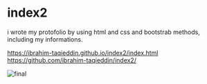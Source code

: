 # index2
i wrote my protofolio by using html and css and bootstrab methods, including my informations.

https://ibrahim-taqieddin.github.io/index2/index.html
https://github.com/ibrahim-taqieddin/index2/

![final](https://user-images.githubusercontent.com/108790799/183310546-93618cda-62ee-4ede-9611-dbe2dec2d0e1.jpg)
